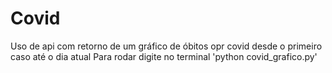 # Covid
Uso de api com retorno de um gráfico de óbitos opr covid desde o primeiro caso até o dia atual
Para rodar digite no terminal 'python covid_grafico.py'
